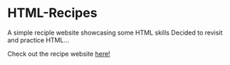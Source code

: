 # HTML-Recipes
A simple reciple website showcasing some HTML skills
Decided to revisit and practice HTML...


Check out the recipe website [here!](https://chiaration.github.io/HTML-Recipes/)